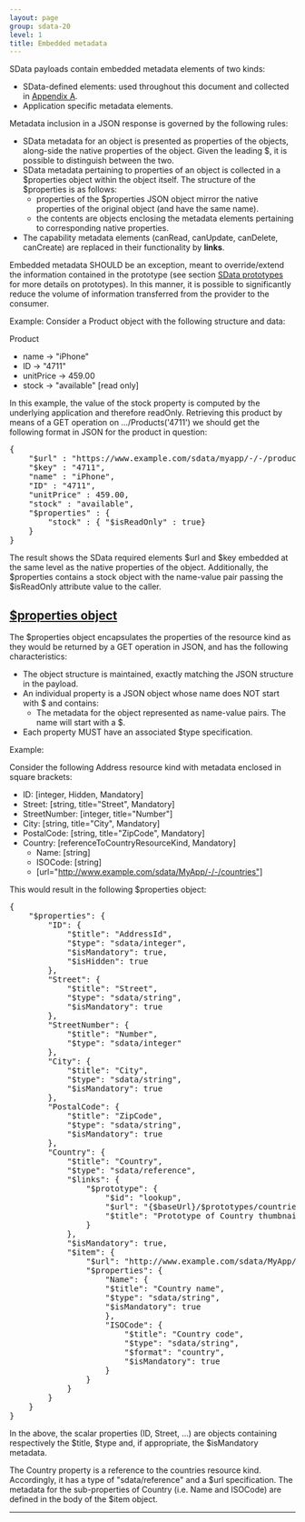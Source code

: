 ```yaml
---
layout: page
group: sdata-20
level: 1
title: Embedded metadata
---
```


SData payloads contain embedded metadata elements of two kinds:

*  SData-defined elements: used throughout this document and collected in [Appendix A](../05-AppendixA/).
*  Application specific metadata elements.

Metadata inclusion in a JSON response is governed by the following rules:

*  SData metadata for an object is presented as properties of the objects, along-side the native 
properties of the object. Given the leading $, it is possible to distinguish between the two.
*  SData metadata pertaining to properties of an object is collected in a $properties object
within the object itself.  The structure of the $properties is as follows:
    *  properties of the $properties JSON object mirror the native properties of the original 
object (and have the same name). 
    *  the contents are objects enclosing the metadata elements pertaining to corresponding 
native properties.
*  The capability metadata elements (canRead, canUpdate, canDelete, canCreate) are replaced 
in their functionality by **links**.  

Embedded metadata SHOULD be an exception, meant to override/extend the information contained 
in the prototype (see section [SData prototypes](../05-1000/) for more details on prototypes). In this manner, it is possible to 
significantly reduce the volume of information transferred from the provider to the consumer.

Example:   Consider a Product object with the following structure and data:

Product   

*  name     -> "iPhone"
*  ID      -> "4711"
*  unitPrice  ->  459.00
*  stock    -> "available"  [read only]

In this example, the value of the stock property is computed by the underlying application and therefore 
readOnly.  Retrieving this product by means of a GET operation on &hellip;/Products('4711') we should get 
the following format in JSON for the product in question:

<pre>
{ 
    "$url" : "https://www.example.com/sdata/myapp/-/-/products('4711')", 
    "$key" : "4711", 
    "name" : "iPhone", 
    "ID" : "4711", 
    "unitPrice" : 459.00, 
    "stock" : "available", 
    "$properties" : {
        "stock" : { "$isReadOnly" : true}
    }
}
</pre>

The result shows the SData required elements $url and $key embedded at the same level as the native 
properties of the object.  Additionally, the $properties contains a stock object with the name-value 
pair passing the $isReadOnly attribute value to the caller.

## <a name="properties-object" href="#properties-object">$properties object</a>

The $properties object encapsulates the properties of the resource kind as they would be returned by 
a GET operation in JSON, and has the following characteristics: 

*  The object structure is maintained, exactly matching the JSON structure in the payload.
*  An individual property is a JSON object whose name does NOT start with $ and contains:
    *  The metadata for the object represented as name-value pairs. The name will start with a $.
*  Each property MUST have an associated $type specification.

Example:

Consider the following Address resource kind with metadata enclosed in square brackets:

*  ID: [integer, Hidden, Mandatory]
*  Street: [string, title="Street", Mandatory]
*  StreetNumber: [integer, title="Number"]
*  City: [string, title="City", Mandatory]
*  PostalCode: [string, title="ZipCode", Mandatory]
*  Country: [referenceToCountryResourceKind, Mandatory]
    *  Name: [string]
    *  ISOCode: [string]
    *  [url="http://www.example.com/sdata/MyApp/-/-/countries"] 

This would result in the following $properties object:

<pre>
{
    "$properties": {
        "ID": {
            "$title": "AddressId",
            "$type": "sdata/integer",
            "$isMandatory": true,
            "$isHidden": true
        },
        "Street": {
            "$title": "Street",
            "$type": "sdata/string",
            "$isMandatory": true
        },
        "StreetNumber": {
            "$title": "Number",
            "$type": "sdata/integer"
        },
        "City": {
            "$title": "City",
            "$type": "sdata/string",
            "$isMandatory": true
        },
        "PostalCode": {
            "$title": "ZipCode",
            "$type": "sdata/string",
            "$isMandatory": true
        },
        "Country": {
            "$title": "Country",
            "$type": "sdata/reference",
            "$links": {
                "$prototype": {
                    "$id": "lookup",
                    "$url": "{$baseUrl}/$prototypes/countries('{$id}')",
                    "$title": "Prototype of Country thumbnail"
                }
            },
            "$isMandatory": true,
            "$item": {
                "$url": "http://www.example.com/sdata/MyApp/-/-/countries('{ISOCode}')",
                "$properties": {
                    "Name": {
                    "$title": "Country name",
                    "$type": "sdata/string",
                    "$isMandatory": true
                    },
                    "ISOCode": {
                        "$title": "Country code",
                        "$type": "sdata/string",
                        "$format": "country",
                        "$isMandatory": true
                    }
                }
            }
        }
    }
}
</pre>

In the above, the scalar properties (ID, Street, &hellip;) are objects containing respectively the 
$title, $type and, if appropriate, the $isMandatory metadata.
 
The Country property is a reference to the countries resource kind.  Accordingly, it has a type 
of "sdata/reference" and a $url specification.  The metadata for the sub-properties of 
Country (i.e. Name and ISOCode) are defined in the body of the $item object.

***